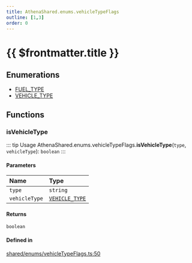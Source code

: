```yaml
---
title: AthenaShared.enums.vehicleTypeFlags
outline: [1,3]
order: 0
---
```


# {{ $frontmatter.title }}


## Enumerations

- [FUEL\_TYPE](../enums/shared_enums_vehicleTypeFlags_FUEL_TYPE.md)
- [VEHICLE\_TYPE](../enums/shared_enums_vehicleTypeFlags_VEHICLE_TYPE.md)

## Functions

### isVehicleType

::: tip Usage
AthenaShared.enums.vehicleTypeFlags.**isVehicleType**(`type`, `vehicleType`): `boolean`
:::

#### Parameters

| Name | Type |
| :------ | :------ |
| `type` | `string` |
| `vehicleType` | [`VEHICLE_TYPE`](../enums/shared_enums_vehicleTypeFlags_VEHICLE_TYPE.md) |

#### Returns

`boolean`

#### Defined in

[shared/enums/vehicleTypeFlags.ts:50](https://github.com/Stuyk/altv-athena/blob/d9b1cbb/src/core/shared/enums/vehicleTypeFlags.ts#L50)
